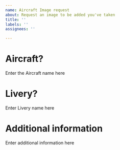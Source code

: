 ```yaml
---
name: Aircraft Image request
about: Request an image to be added you've taken
title: ''
labels: ''
assignees: ''

---
```


# Aircraft?
 Enter the Aircraft name here

# Livery?
 Enter Livery name here

# Additional information
 Enter additional information here
